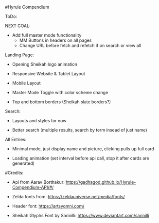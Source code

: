 #Hyrule Compendium

ToDo:

NEXT GOAL: 

 - Add full master mode functionality
    - MM Buttons in headers on all pages
    - Change URL before fetch and refetch if on search or view all

Landing Page:

 - Opening Sheikah logo animation

 - Responsive Website & Tablet Layout

 - Mobile Layout

 - Master Mode Toggle with color scheme change

 - Top and bottom borders (Sheikah slate borders?)

Search:
 
 - Layouts and styles for now

 - Better search (multiple results, search by term insead of just name)

All Entries:

 - Minimal mode, just display name and picture, clicking pulls up full card

 - Loading animation (set interval before api call, stop it after cards are generated)


 #Credits:

 - Api from Aarav Borthakur: https://gadhagod.github.io/Hyrule-Compendium-API/#/

 - Zelda fonts from: https://zeldauniverse.net/media/fonts/

 - Header font: https://artsyomni.com/ 

 - Sheikah Glyphs Font by Sarinilli: https://www.deviantart.com/sarinilli 